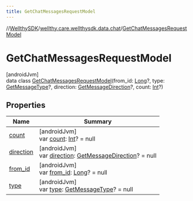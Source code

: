 ```yaml
---
title: GetChatMessagesRequestModel
---
```

//[WellthySDK](../../../index.html)/[wellthy.care.wellthysdk.data.chat](../index.html)/[GetChatMessagesRequestModel](index.html)



# GetChatMessagesRequestModel



[androidJvm]\
data class [GetChatMessagesRequestModel](index.html)(from_id: [Long](https://kotlinlang.org/api/latest/jvm/stdlib/kotlin/-long/index.html)?, type: [GetMessageType](../-get-message-type/index.html)?, direction: [GetMessageDirection](../-get-message-direction/index.html)?, count: [Int](https://kotlinlang.org/api/latest/jvm/stdlib/kotlin/-int/index.html)?)



## Properties


| Name | Summary |
|---|---|
| [count](count.html) | [androidJvm]<br>var [count](count.html): [Int](https://kotlinlang.org/api/latest/jvm/stdlib/kotlin/-int/index.html)? = null |
| [direction](direction.html) | [androidJvm]<br>var [direction](direction.html): [GetMessageDirection](../-get-message-direction/index.html)? = null |
| [from_id](from_id.html) | [androidJvm]<br>var [from_id](from_id.html): [Long](https://kotlinlang.org/api/latest/jvm/stdlib/kotlin/-long/index.html)? = null |
| [type](type.html) | [androidJvm]<br>var [type](type.html): [GetMessageType](../-get-message-type/index.html)? = null |

